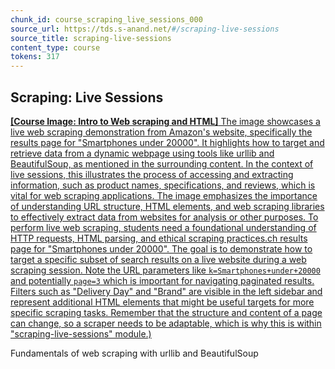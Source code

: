 ```yaml
---
chunk_id: course_scraping_live_sessions_000
source_url: https://tds.s-anand.net/#/scraping-live-sessions
source_title: scraping-live-sessions
content_type: course
tokens: 317
---
```


## Scraping: Live Sessions

[**[Course Image: Intro to Web scraping and HTML]** The image showcases a live web scraping demonstration from Amazon's website, specifically the results page for "Smartphones under 20000". It highlights how to target and retrieve data from a dynamic webpage using tools like urllib and BeautifulSoup, as mentioned in the surrounding content. In the context of live sessions, this illustrates the process of accessing and extracting information, such as product names, specifications, and reviews, which is vital for web scraping applications. The image emphasizes the importance of understanding URL structure, HTML elements, and web scraping libraries to effectively extract data from websites for analysis or other purposes. To perform live web scraping, students need a foundational understanding of HTTP requests, HTML parsing, and ethical scraping practices.ch results page for "Smartphones under 20000". The goal is to demonstrate how to target a specific subset of search results on a live website during a web scraping session. Note the URL parameters like `k=Smartphones+under+20000` and potentially `page=3` which is important for navigating paginated results. Filters such as "Delivery Day" and "Brand" are visible in the left sidebar and represent additional HTML elements that might be useful targets for more specific scraping tasks. Remember that the structure and content of a page can change, so a scraper needs to be adaptable, which is why this is within "scraping-live-sessions" module.)](https://youtu.be/cAriusuJsmw)

Fundamentals of web scraping with urllib and BeautifulSoup
